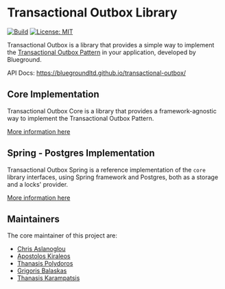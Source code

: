 # Transactional Outbox Library

[![Build](https://github.com/bluegroundltd/transactional-outbox/actions/workflows/ci.yml/badge.svg?branch=main)](https://github.com/bluegroundltd/transactional-outbox/actions/workflows/ci.yml)
[![License: MIT](https://img.shields.io/badge/License-MIT-yellow.svg)](https://opensource.org/licenses/MIT)

Transactional Outbox is a library that provides a simple way to implement
the [Transactional Outbox Pattern](https://microservices.io/patterns/data/transactional-outbox.html) in your
application, developed by Blueground.

API Docs: https://bluegroundltd.github.io/transactional-outbox/

## Core Implementation

Transactional Outbox Core is a library that provides a framework-agnostic way to implement the Transactional Outbox Pattern.

[More information here](./core/README.md)

## Spring - Postgres Implementation

Transactional Outbox Spring is a reference implementation of the `core` library interfaces, using Spring framework and Postgres,
both as a storage and a locks' provider.

[More information here](./spring/README.md)

## Maintainers

The core maintainer of this project are:

* [Chris Aslanoglou](https://github.com/chris-asl)
* [Apostolos Kiraleos](https://github.com/kiraleos)
* [Thanasis Polydoros](https://github.com/ippokratoys)
* [Grigoris Balaskas](https://github.com/gregBal)
* [Thanasis Karampatsis](https://github.com/tkarampatsisBG)
